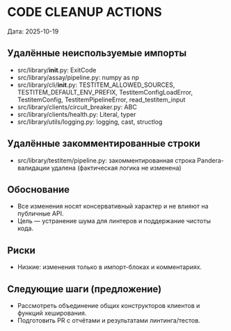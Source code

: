 # CODE CLEANUP ACTIONS

Дата: 2025-10-19

## Удалённые неиспользуемые импорты
- src/library/__init__.py: ExitCode
- src/library/assay/pipeline.py: numpy as np
- src/library/cli/__init__.py: TESTITEM_ALLOWED_SOURCES, TESTITEM_DEFAULT_ENV_PREFIX, TestitemConfigLoadError, TestitemConfig, TestitemPipelineError, read_testitem_input
- src/library/clients/circuit_breaker.py: ABC
- src/library/clients/health.py: Literal, typer
- src/library/utils/logging.py: logging, cast, structlog

## Удалённые закомментированные строки
- src/library/testitem/pipeline.py: закомментированная строка Pandera-валидации удалена (фактическая логика не изменена)

## Обоснование
- Все изменения носят консервативный характер и не влияют на публичные API.
- Цель — устранение шума для линтеров и поддержание чистоты кода.

## Риски
- Низкие: изменения только в импорт-блоках и комментариях.

## Следующие шаги (предложение)
- Рассмотреть объединение общих конструкторов клиентов и функций хеширования.
- Подготовить PR с отчётами и результатами линтинга/тестов.


